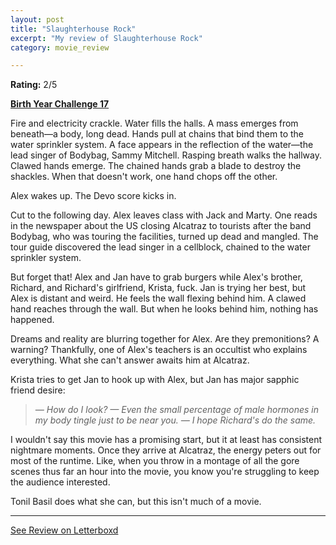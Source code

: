 ```yaml
---
layout: post
title: "Slaughterhouse Rock"
excerpt: "My review of Slaughterhouse Rock"
category: movie_review

---
```


**Rating:** 2/5

<b><a href="https://boxd.it/sWI7Y">Birth Year Challenge 17</a></b>

Fire and electricity crackle. Water fills the halls. A mass emerges from beneath—a body, long dead. Hands pull at chains that bind them to the water sprinkler system. A face appears in the reflection of the water—the lead singer of Bodybag, Sammy Mitchell. Rasping breath walks the hallway. Clawed hands emerge. The chained hands grab a blade to destroy the shackles. When that doesn't work, one hand chops off the other.

Alex wakes up. The Devo score kicks in.

Cut to the following day. Alex leaves class with Jack and Marty. One reads in the newspaper about the US closing Alcatraz to tourists after the band Bodybag, who was touring the facilities, turned up dead and mangled. The tour guide discovered the lead singer in a cellblock, chained to the water sprinkler system.

But forget that! Alex and Jan have to grab burgers while Alex's brother, Richard, and Richard's girlfriend, Krista, fuck. Jan is trying her best, but Alex is distant and weird. He feels the wall flexing behind him. A clawed hand reaches through the wall. But when he looks behind him, nothing has happened.

Dreams and reality are blurring together for Alex. Are they premonitions? A warning? Thankfully, one of Alex's teachers is an occultist who explains everything. What she can't answer awaits him at Alcatraz.

Krista tries to get Jan to hook up with Alex, but Jan has major sapphic friend desire:
<blockquote><i>— How do I look?
— Even the small percentage of male hormones in my body tingle just to be near you.
— I hope Richard's do the same.</i></blockquote>

I wouldn't say this movie has a promising start, but it at least has consistent nightmare moments. Once they arrive at Alcatraz, the energy peters out for most of the runtime. Like, when you throw in a montage of all the gore scenes thus far an hour into the movie, you know you're struggling to keep the audience interested.

Tonil Basil does what she can, but this isn't much of a movie.

<hr>

[See Review on Letterboxd](https://boxd.it/8FXbT3)
